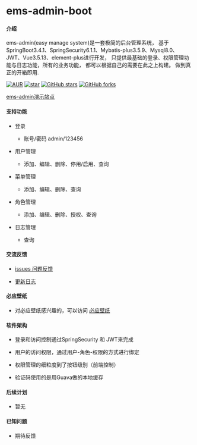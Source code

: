 # ems-admin-boot

#### 介绍
ems-admin(easy manage system)是一套极简的后台管理系统，
基于SpringBoot3.4.1、SpringSecurity6.1.1、Mybatis-plus3.5.9、Mysql8.0、
JWT、Vue3.5.13、element-plus进行开发，
只提供最基础的登录、权限管理功能与日志功能，所有的业务功能，
都可以根据自己的需要在此之上构建。
做到真正的开箱即用.


[![AUR](https://img.shields.io/badge/license-Apache%20License%202.0-blue.svg)](https://github.com/ems-admin/ems-vue3/blob/master/LICENSE)
[![star](https://gitee.com/ems-admin/ems-vue3/badge/star.svg?theme=white)](https://gitee.com/ems-admin/ems-vue3)
[![GitHub stars](https://img.shields.io/github/stars/ems-admin/ems-vue3.svg?style=social&label=Stars)](https://github.com/ems-admin/ems-vue3)
[![GitHub forks](https://img.shields.io/github/forks/ems-admin/ems-vue3.svg?style=social&label=Fork)](https://github.com/ems-admin/ems-vue3)

[ems-admin演示站点](http://ems.facebook47.cn/)

#### 支持功能

-  登录
   - 账号/密码 admin/123456

   
-  用户管理
   - 添加、编辑、删除、停用/启用、查询
   
   
-  菜单管理
   - 添加、编辑、删除、查询

   
-  角色管理
   - 添加、编辑、删除、授权、查询

   
-  日志管理
   - 查询


#### 交流反馈


- [issues 问题反馈](https://github.com/ems-admin/ems-vue2/issues)


- [更新日志](CHANGELOG.md)


#### 必应壁纸

- 对必应壁纸感兴趣的，可以访问 [必应壁纸](https://bing.fullpx.com)


#### 软件架构

- 登录和访问控制通过SpringSecurity 和 JWT来完成


- 用户的访问权限，通过用户-角色-权限的方式进行绑定


- 权限管理的细粒度到了按钮级别（前端控制）


- 验证码使用的是用Guava做的本地缓存


#### 后续计划

- 暂无


#### 已知问题

- 期待反馈



